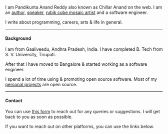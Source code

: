 <!--
.. title: AvilPage - Blog of Chillar Anand
.. slug: index
.. date: 2022-05-14 11:16:41 UTC+05:30
.. tags: home
.. category: meta
.. link:
.. description: AvilPage - Personal, tech blog of Chillar Anand(aka Pandikunta Anand Reddy)
.. type: text
-->


I am Pandikunta Anand Reddy also known as Chillar Anand on the web. I am an [author](books.html), [speaker](talks.html), [rubik cube mosaic artist](rubik-cube-mosaics.html) and a software engineer.

I write about programming, careers, arts & life in general.

<hr>


#### Background

I am from Gaaliveedu, Andhra Pradesh, India. I have completed B. Tech from S. V. University, Tirupati.

After that I have moved to Bangalore & started working as a software engineer.

I spend a lot of time using & promoting open source software. Most of my [personal projects](/projects.html) are open source.

<hr>

#### Contact

You can use [this form](https://forms.gle/Hre4z4aLqJA5zYWe6) to reach out for any queries or suggestions. I will get back to you as soon as possible.


If you want to reach out on other platforms, you can use the links below.
